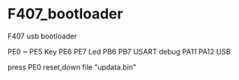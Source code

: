 # F407_bootloader
F407 usb bootloader


PE0  ~	PE5 	Key
PE6 	PE7 	Led
PB6 	PB7 	USART	debug
PA11	PA12	USB

press PE0 reset,down file "updata.bin"

